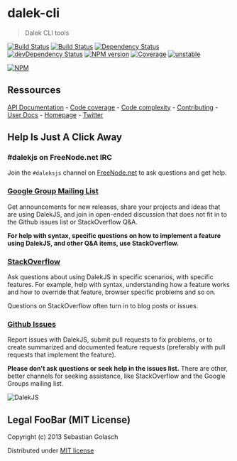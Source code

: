 dalek-cli
======================

> Dalek CLI tools

[![Build Status](https://travis-ci.org/dalekjs/dalek-cli.png)](https://travis-ci.org/dalekjs/dalek-cli)
[![Build Status](https://drone.io/github.com/dalekjs/dalek-cli/status.png)](https://drone.io/github.com/dalekjs/dalek-cli/latest)
[![Dependency Status](https://david-dm.org/dalekjs/dalek-cli.png)](https://david-dm.org/dalekjs/dalek-cli)
[![devDependency Status](https://david-dm.org/dalekjs/dalek-cli/dev-status.png)](https://david-dm.org/dalekjs/dalek-cli#info=devDependencies)
[![NPM version](https://badge.fury.io/js/dalek-cli.png)](http://badge.fury.io/js/dalek-cli)
[![Coverage](http://dalekjs.com/package/dalek-cli/master/coverage/coverage.png)](http://dalekjs.com/package/dalek-cli/master/coverage/index.html)
[![unstable](https://rawgithub.com/hughsk/stability-badges/master/dist/unstable.svg)](http://github.com/hughsk/stability-badges)

[![NPM](https://nodei.co/npm/dalek-cli.png)](https://nodei.co/npm/dalek-cli/)

## Ressources

[API Documentation](http://dalekjs.com/package/dalek-cli/master/api/index.html) -
[Code coverage](http://dalekjs.com/package/dalek-cli/master/coverage/index.html) -
[Code complexity](http://dalekjs.com/package/dalek-cli/master/complexity/index.html) -
[Contributing](https://github.com/dalekjs/dalek-cli/blob/master/CONTRIBUTING.md) -
[User Docs](http://dalekjs.com/docs/cli.html) -
[Homepage](http://dalekjs.com) -
[Twitter](http://twitter.com/dalekjs)

## Help Is Just A Click Away

### #dalekjs on FreeNode.net IRC

Join the `#daleksjs` channel on [FreeNode.net](http://freenode.net) to ask questions and get help.

### [Google Group Mailing List](https://groups.google.com/forum/#!forum/dalekjs)

Get announcements for new releases, share your projects and ideas that are
using DalekJS, and join in open-ended discussion that does not fit in
to the Github issues list or StackOverflow Q&A.

**For help with syntax, specific questions on how to implement a feature
using DalekJS, and other Q&A items, use StackOverflow.**

### [StackOverflow](http://stackoverflow.com/questions/tagged/dalekjs)

Ask questions about using DalekJS in specific scenarios, with
specific features. For example, help with syntax, understanding how a feature works and
how to override that feature, browser specific problems and so on.

Questions on StackOverflow often turn in to blog posts or issues.

### [Github Issues](//github.com/dalekjs/dalek-cli/issues)

Report issues with DalekJS, submit pull requests to fix problems, or to
create summarized and documented feature requests (preferably with pull
requests that implement the feature).

**Please don't ask questions or seek help in the issues list.** There are
other, better channels for seeking assistance, like StackOverflow and the
Google Groups mailing list.

![DalekJS](https://raw.github.com/dalekjs/dalekjs.com/master/img/logo.jpg)

## Legal FooBar (MIT License)

Copyright (c) 2013 Sebastian Golasch

Distributed under [MIT license](https://github.com/dalekjs/dalek-cli/blob/master/LICENSE-MIT)
